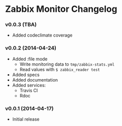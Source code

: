 # Zabbix Monitor Changelog

### v0.0.3 (TBA)

- Added codeclimate coverage

### v0.0.2 (2014-04-24)

- Added :file mode
    - Write monitoring data to `tmp/zabbix-stats.yml`
    - Read values with `$ zabbix_reader test`
- Added specs
- Added documentation
- Added services:
    - Travis CI
    - Rdoc

### v0.0.1 (2014-04-17)

- Initial release
